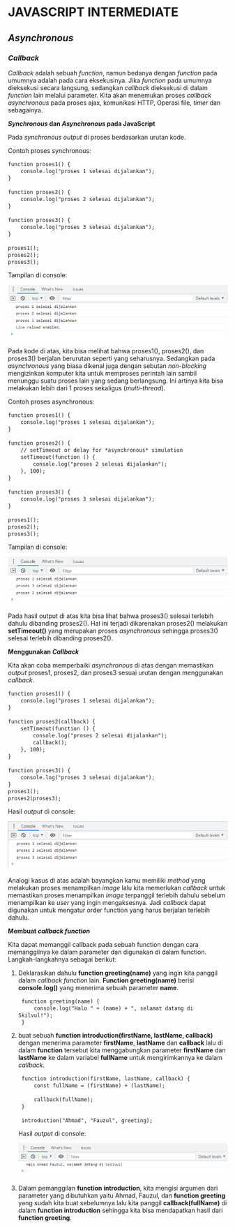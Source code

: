 # JAVASCRIPT INTERMEDIATE
## *Asynchronous*
### *Callback*
*Callback* adalah sebuah *function*, namun bedanya dengan *function* pada umumnya adalah pada cara eksekusinya. Jika *function* pada umumnya dieksekusi secara langsung, sedangkan *callback* dieksekusi di dalam *function* lain melalui parameter. Kita akan menemukan proses *callback asynchronous* pada proses ajax, komunikasi HTTP, Operasi file, *timer* dan sebagainya.

***Synchronous* dan *Asynchronous* pada JavaScript**

Pada *synchronous output* di proses berdasarkan urutan kode.

Contoh proses synchronous:

    function proses1() {
        console.log("proses 1 selesai dijalankan");
    }

    function proses2() {
        console.log("proses 2 selesai dijalankan");
    }

    function proses3() {
        console.log("proses 3 selesai dijalankan");
    }

    proses1();
    proses2();
    proses3();

Tampilan di console:

![](assets/si.PNG)

Pada kode di atas, kita bisa melihat bahwa proses1(), proses2(), dan proses3() berjalan berurutan seperti yang seharusnya. Sedangkan pada *asynchronous* yang biasa dikenal juga dengan sebutan *non*-*blocking* mengizinkan komputer kita untuk memproses perintah lain sambil menunggu suatu proses lain yang sedang berlangsung. Ini artinya kita bisa melakukan lebih dari 1 proses sekaligus (*multi*-*thread*).

Contoh proses asynchronous:

    function proses1() {
        console.log("proses 1 selesai dijalankan");
    }

    function proses2() {
        // setTimeout or delay for *asynchronous* simulation
        setTimeout(function () {
            console.log("proses 2 selesai dijalankan");
        }, 100);
    }

    function proses3() {
        console.log("proses 3 selesai dijalankan");
    }

    proses1();
    proses2();
    proses3();

Tampilan di console:

![](assets/as.PNG)

Pada hasil output di atas kita bisa lihat bahwa proses3() selesai terlebih dahulu dibanding proses2(). Hal ini terjadi dikarenakan proses2() melakukan **setTimeout()** yang merupakan proses *asynchronous* sehingga proses3() selesai terlebih dibanding proses2().

**Menggunakan *Callback***

Kita akan coba memperbaiki *asynchronous* di atas dengan memastikan *output* proses1, proses2, dan proses3 sesuai urutan dengan menggunakan *callback*.

    function proses1() {
        console.log("proses 1 selesai dijalankan");
    }

    function proses2(callback) {
        setTimeout(function () {
            console.log("proses 2 selesai dijalankan");
            callback();
        }, 100);
    }

    function proses3() {
        console.log("proses 3 selesai dijalankan");
    }
    proses1();
    proses2(proses3);

Hasil *output* di console:

![](assets/ass.PNG)

Analogi kasus di atas adalah bayangkan kamu memiliki *method* yang melakukan proses menampilkan *image* lalu kita memerlukan *callback* untuk memastikan proses menampilkan *image* terpanggil terlebih dahulu sebelum menampilkan ke *user* yang ingin mengaksesnya. Jadi *callback* dapat digunakan untuk mengatur order function yang harus berjalan terlebih dahulu.

**Membuat *callback function***

Kita dapat memanggil callback pada sebuah function dengan cara memanggilnya ke dalam parameter dan digunakan di dalam function. Langkah-langkahnya sebagai berikut:

1. Deklarasikan dahulu **function greeting(name)** yang ingin kita panggil dalam *callback function* lain. **Function greeting(name)** berisi **console.log()** yang menerima sebuah parameter **name**.

        function greeting(name) {
            console.log("Halo " + (name) + ", selamat datang di Skilvul!");
        }

2. buat sebuah **function introduction(firstName, lastName, callback)** dengan menerima parameter **firstName**, **lastName** dan **callback** lalu di dalam **function** tersebut kita menggabungkan parameter **firstName** dan **lastName** ke dalam variabel **fullName** untuk mengirimkannya ke dalam *callback*.

        function introduction(firstName, lastName, callback) {
            const fullName = (firstName) + (lastName);

            callback(fullName);
        }

        introduction("Ahmad", "Fauzul", greeting); 

    Hasil *output* di console:

    ![](assets/ha.PNG)

3. Dalam pemanggilan **function introduction**, kita mengisi argumen dari parameter yang dibutuhkan yaitu Ahmad, Fauzul, dan **function greeting** yang sudah kita buat sebelumnya lalu kita panggil **callback(fullName)** di dalam **function introduction** sehingga kita bisa mendapatkan hasil dari **function greeting**.
